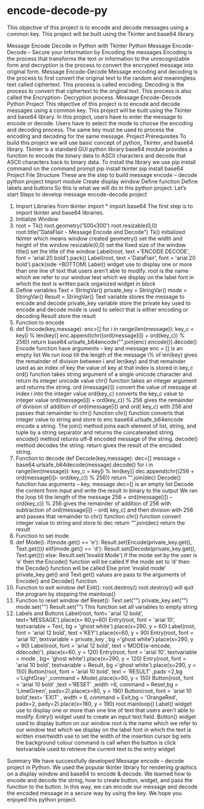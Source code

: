 # encode-decode-py
This objective of this project is to encode and decode messages using a common key. This project will be built using the Tkinter and base64 library.

Message Encode Decode in Python with Tkinter
Python Message Encode-Decode – Secure your Information by Encoding the messages
Encoding is the process that transforms the text or information to the unrecognizable form and
decryption is the process to convert the encrypted message into original form.
Message Encode-Decode
Message encoding and decoding is the process to first convert the original text to the random
and meaningless text called ciphertext. This process is called encoding. Decoding is the process
to convert that ciphertext to the original text. This process is also called the Encryption-
Decryption process.
Message Encode-Decode Python Project
This objective of this project is to encode and decode messages using a common key. This
project will be built using the Tkinter and base64 library.
In this project, users have to enter the message to encode or decode. Users have to select the
mode to choose the encoding and decoding process. The same key must be used to process the
encoding and decoding for the same message.
Project Prerequisites
To build this project we will use basic concept of python, Tkinter, and base64 library.
Tkinter is a standard GUI python library
base64 module provides a function to encode the binary data to ASCII characters and
decode that ASCII characters back to binary data.
To install the library we use pip install command on the command prompt
pip install tkinter
pip install base64
Project File Structure
These are the step to build message encode – decode python project
Import module
Create display window
Define function
Define labels and buttons
So this is what we will do in this python project. Let’s start
Steps to develop message encode-decode project
1. Import Libraries
from tkinter import *
import base64
The first step is to import tkinter and base64 libraries.
2. Initialize Window
3. root = Tk()
root.geometry('500x300')
root.resizable(0,0)
root.title("DataFlair - Message Encode and Decode")
Tk() initialized tkinter which means window created
geometry() set the width and height of the window
resizable(0,0) set the fixed size of the window
title() set the title of the window
Label(root, text ='ENCODE DECODE', font = 'arial 20 bold').pack()
Label(root, text ='DataFlair', font = 'arial 20 bold').pack(side =BOTTOM)
Label() widget use to display one or more than one line of text that users aren’t able to modify.
root is the name which we refer to our window
text which we display on the label
font in which the text is written
pack organized widget in block
3. Define variables
Text = StringVar()
private_key = StringVar()
mode = StringVar()
Result = StringVar()
Text variable stores the message to encode and decode
private_key variable store the private key used to encode and decode
mode is used to select that is either encoding or decoding
Result store the result
4. Function to encode
5. def Encode(key,message):
enc=[]
for i in range(len(message)):
key_c = key[i % len(key)]
enc.append(chr((ord(message[i]) + ord(key_c)) % 256))
return base64.urlsafe_b64encode("".join(enc).encode()).decode()
Encode function have arguments – key and message
enc = [] is an empty list
We run loop till the length of the message
i% of len(key) gives the remainder of division between i and len(key) and that remainder
used as an index of key the value of key at that index is stored in key_c
ord() function takes string argument of a single unicode character and return its integer
unicode value
chr() function takes an integer argument and returns the string.
ord (message[i]) convert the value of message at index i into the integer value
ord(key_c) converts the key_c value to integer value
ord(message[i]) + ord(key_c)) % 256 gives the remainder of division of addition of
ord(message[i]) and ord( key_c) with 256 and passes that remainder to chr() function
chr() function converts that integer value to string and store to enc
base64.urlsafe_b64encode encode a string.
The join() method joins each element of list, string, and tuple by a string separator and
returns the concatenated string.
encode() method returns utf-8 encoded message of the string.
decode() method decodes the string.
return gives the result of the encoded string.
5. Function to decode
def Decode(key,message):
dec=[]
message = base64.urlsafe_b64decode(message).decode()
for i in range(len(message)):
key_c = key[i % len(key)]
dec.append(chr((256 + ord(message[i])- ord(key_c)) % 256))
return "".join(dec)
Decode() function has arguments – key, message
dec=[] is an empty list
Decode the content from input and write the result in binary to the output
We ran the loop till the length of the message
256 + ord(message[i]) – ord(key_c)) % 256 gives the remainder of addition of 256 with
subtraction of ord(message[i]) – ord( key_c) and then division with 256 and passes that
remainder to chr() function
chr() function convert integer value to string and store to dec
return “”.join(dec) return the result
6. Function to set mode
7. def Mode():
if(mode.get() == 'e'):
Result.set(Encode(private_key.get(), Text.get()))
elif(mode.get() == 'd'):
Result.set(Decode(private_key.get(), Text.get()))
else:
Result.set('Invalid Mode')
If the mode set by the user is ‘e’ then the Encode() function will be called
If the mode set to ‘d‘ then the Decode() function will be called
Else print ‘invalid mode’
private_key.get() and Text.get() values are pass to the arguments of Encode() and
Decode() function
7. Function to exit window
def Exit():
root.destroy()
root.destroy() will quit the program by stopping the mainloop()
8. Function to reset window
def Reset():
Text.set("")
private_key.set("")
mode.set("")
Result.set("")
This function set all variables to empty string
9. Labels and Buttons
Label(root, font= 'arial 12 bold', text='MESSAGE').place(x= 60,y=60)
Entry(root, font = 'arial 10', textvariable = Text, bg = 'ghost
white').place(x=290, y = 60)
Label(root, font = 'arial 12 bold', text ='KEY').place(x=60, y = 90)
Entry(root, font = 'arial 10', textvariable = private_key , bg ='ghost
white').place(x=290, y = 90)
Label(root, font = 'arial 12 bold', text ='MODE(e-encode, ddecode)').
place(x=60, y = 120)
Entry(root, font = 'arial 10', textvariable = mode , bg= 'ghost
white').place(x=290, y = 120)
Entry(root, font = 'arial 10 bold', textvariable = Result, bg ='ghost
white').place(x=290, y = 150)
Button(root, font = 'arial 10 bold', text = 'RESULT' ,padx =2,bg
='LightGray' ,command = Mode).place(x=60, y = 150)
Button(root, font = 'arial 10 bold' ,text ='RESET' ,width =6, command =
Reset,bg = 'LimeGreen', padx=2).place(x=80, y = 190)
Button(root, font = 'arial 10 bold',text= 'EXIT' , width = 6, command =
Exit,bg = 'OrangeRed', padx=2, pady=2).place(x=180, y = 190)
root.mainloop()
Label() widget use to display one or more than one line of text that users aren’t able to modify.
Entry() widget used to create an input text field.
Button() widget used to display button on our window
root is the name which we refer to our window
text which we display on the label
font in which the text is written
insertwidth use to set the width of the insertion cursor
bg sets the background colour
command is call when the button is click
textvariable used to retrieve the current text to the entry widget

Summary
We have successfully developed Message encode – decode project in Python. We used the
popular tkinter library for rendering graphics on a display window and base64 to encode &
decode. We learned how to encode and decode the string, how to create button, widget, and
pass the function to the button.
In this way, we can encode our message and decode the encoded message in a secure way by
using the key. We hope you enjoyed this python project.
